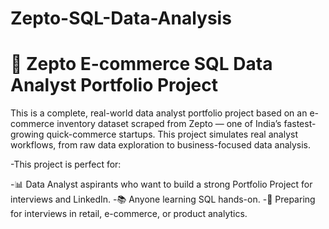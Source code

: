 # Zepto-SQL-Data-Analysis
# 🛒 Zepto E-commerce SQL Data Analyst Portfolio Project
This is a complete, real-world data analyst portfolio project based on an e-commerce inventory dataset scraped from Zepto — one of India’s fastest-growing quick-commerce startups. This project simulates real analyst workflows, from raw data exploration to business-focused data analysis.

-This project is perfect for:

-📊 Data Analyst aspirants who want to build a strong Portfolio Project for interviews and LinkedIn.
-📚 Anyone learning SQL hands-on.
-💼 Preparing for interviews in retail, e-commerce, or product analytics.
